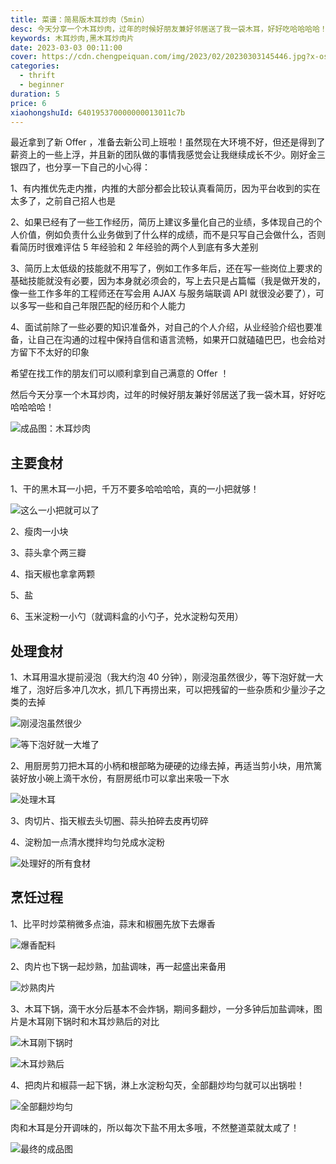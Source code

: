 ```yaml
---
title: 菜谱：简易版木耳炒肉（5min）
desc: 今天分享一个木耳炒肉，过年的时候好朋友兼好邻居送了我一袋木耳，好好吃哈哈哈哈！
keywords: 木耳炒肉,黑木耳炒肉片
date: 2023-03-03 00:11:00
cover: https://cdn.chengpeiquan.com/img/2023/02/20230303145446.jpg?x-oss-process=image/interlace,1
categories:
  - thrift
  - beginner
duration: 5
price: 6
xiaohongshuId: 640195370000000013011c7b
---
```


最近拿到了新 Offer ，准备去新公司上班啦！虽然现在大环境不好，但还是得到了薪资上的一些上浮，并且新的团队做的事情我感觉会让我继续成长不少。刚好金三银四了，也分享一下自己的小心得：

1、有内推优先走内推，内推的大部分都会比较认真看简历，因为平台收到的实在太多了，之前自己招人也是

2、如果已经有了一些工作经历，简历上建议多量化自己的业绩，多体现自己的个人价值，例如负责什么业务做到了什么样的成绩，而不是只写自己会做什么，否则看简历时很难评估 5 年经验和 2 年经验的两个人到底有多大差别

3、简历上太低级的技能就不用写了，例如工作多年后，还在写一些岗位上要求的基础技能就没有必要，因为本身就必须会的，写上去只是占篇幅（我是做开发的，像一些工作多年的工程师还在写会用 AJAX 与服务端联调 API 就很没必要了），可以多写一些和自己年限匹配的经历和个人能力

4、面试前除了一些必要的知识准备外，对自己的个人介绍，从业经验介绍也要准备，让自己在沟通的过程中保持自信和语言流畅，如果开口就磕磕巴巴，也会给对方留下不太好的印象

希望在找工作的朋友们可以顺利拿到自己满意的 Offer ！

然后今天分享一个木耳炒肉，过年的时候好朋友兼好邻居送了我一袋木耳，好好吃哈哈哈哈！

![成品图：木耳炒肉](https://cdn.chengpeiquan.com/img/2023/02/20230303145511.jpg?x-oss-process=image/interlace,1)

## 主要食材

1、干的黑木耳一小把，千万不要多哈哈哈哈，真的一小把就够！

![这么一小把就可以了](https://cdn.chengpeiquan.com/img/2023/02/20230303145501.jpg?x-oss-process=image/interlace,1)

2、瘦肉一小块

3、蒜头拿个两三瓣

4、指天椒也拿拿两颗

5、盐

6、玉米淀粉一小勺（就调料盒的小勺子，兑水淀粉勾芡用）

## 处理食材

1、木耳用温水提前浸泡（我大约泡 40 分钟），刚浸泡虽然很少，等下泡好就一大堆了，泡好后多冲几次水，抓几下再捞出来，可以把残留的一些杂质和少量沙子之类的去掉

![刚浸泡虽然很少](https://cdn.chengpeiquan.com/img/2023/02/20230303145502.jpg?x-oss-process=image/interlace,1)

![等下泡好就一大堆了](https://cdn.chengpeiquan.com/img/2023/02/20230303145503.jpg?x-oss-process=image/interlace,1)

2、用厨房剪刀把木耳的小柄和根部略为硬硬的边缘去掉，再适当剪小块，用笊篱装好放小碗上滴干水份，有厨房纸巾可以拿出来吸一下水

![处理木耳](https://cdn.chengpeiquan.com/img/2023/02/20230303145504.jpg?x-oss-process=image/interlace,1)

3、肉切片、指天椒去头切圈、蒜头拍碎去皮再切碎

4、淀粉加一点清水搅拌均匀兑成水淀粉

![处理好的所有食材](https://cdn.chengpeiquan.com/img/2023/02/20230303145505.jpg?x-oss-process=image/interlace,1)

## 烹饪过程

1、比平时炒菜稍微多点油，蒜末和椒圈先放下去爆香

![爆香配料](https://cdn.chengpeiquan.com/img/2023/02/20230303145506.jpg?x-oss-process=image/interlace,1)

2、肉片也下锅一起炒熟，加盐调味，再一起盛出来备用

![炒熟肉片](https://cdn.chengpeiquan.com/img/2023/02/20230303145507.jpg?x-oss-process=image/interlace,1)

3、木耳下锅，滴干水分后基本不会炸锅，期间多翻炒，一分多钟后加盐调味，图片是木耳刚下锅时和木耳炒熟后的对比

![木耳刚下锅时](https://cdn.chengpeiquan.com/img/2023/02/20230303145508.jpg?x-oss-process=image/interlace,1)

![木耳炒熟后](https://cdn.chengpeiquan.com/img/2023/02/20230303145509.jpg?x-oss-process=image/interlace,1)

4、把肉片和椒蒜一起下锅，淋上水淀粉勾芡，全部翻炒均匀就可以出锅啦！

![全部翻炒均匀](https://cdn.chengpeiquan.com/img/2023/02/20230303145510.jpg?x-oss-process=image/interlace,1)

肉和木耳是分开调味的，所以每次下盐不用太多哦，不然整道菜就太咸了！

![最终的成品图](https://cdn.chengpeiquan.com/img/2023/02/20230303145512.jpg?x-oss-process=image/interlace,1)
